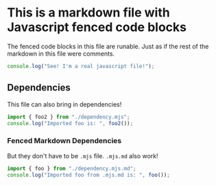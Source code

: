 # This is a markdown file with Javascript fenced code blocks
The fenced code blocks in this file are runable. Just as if
the rest of the markdown in this file were comments.

```javascript
console.log("See! I'm a real javascript file!");
```


## Dependencies
This file can also bring in dependencies!
```javascript
import { foo2 } from "./dependency.mjs";
console.log("Imported foo is: ", foo2());
```

### Fenced Markdown Dependencies
But they don't have to be `.mjs` file. `.mjs.md` also work!
```javascript
import { foo } from "./dependency.mjs.md";
console.log("Imported foo from .mjs.md is: ", foo());
```
